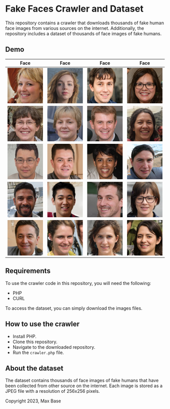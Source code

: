 # Fake Faces Crawler and Dataset

This repository contains a crawler that downloads thousands of fake human face images from various sources on the internet. Additionally, the repository includes a dataset of thousands of face images of fake humans.

## Demo

| Face | Face | Face | Face |
| ------ | ------ | ------- | ------- |
| ![](faces/1.jpg) | ![](faces/2.jpg) | ![](faces/3.jpg) | ![](faces/4.jpg) |
| ![](faces/5.jpg) | ![](faces/6.jpg) | ![](faces/7.jpg) | ![](faces/8.jpg) |
| ![](faces/9.jpg) | ![](faces/10.jpg) | ![](faces/11.jpg) | ![](faces/12.jpg) |
| ![](faces/13.jpg) | ![](faces/14.jpg) | ![](faces/15.jpg) | ![](faces/16.jpg) |
| ![](faces/17.jpg) | ![](faces/18.jpg) | ![](faces/19.jpg) | ![](faces/20.jpg) |

## Requirements

To use the crawler code in this repository, you will need the following:

- PHP
- CURL

To access the dataset, you can simply download the images files.

## How to use the crawler

- Install PHP.
- Clone this repository.
- Navigate to the downloaded repository.
- Run the `crawler.php` file.
<!-- - Open `crawler.php` file and set the desired number of faces you want to download. -->

## About the dataset

The dataset contains thousands of face images of fake humans that have been collected from other source on the internet. Each image is stored as a JPEG file with a resolution of 256x256 pixels.

<!-- The images in the dataset have been manually labeled to distinguish between male and female and they provide a great resource for training machine learning models for various applications. -->

Copyright 2023, Max Base
